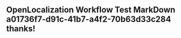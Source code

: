 <properties
ms.topic="hero-topic"
ms.test1="hero-topic"
ms.test2="test"/>


## OpenLocalization Workflow Test MarkDown a01736f7-d91c-41b7-a4f2-70b63d33c284 thanks!



<!--HONumber=Aug16_HO3-->


